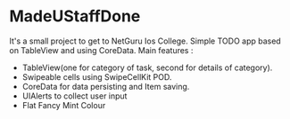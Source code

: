 # MadeUStaffDone

It's a small project to get to NetGuru Ios College. Simple TODO app based on TableView and using CoreData. 
Main features :

- TableView(one for category of task, second for details of category).
- Swipeable cells using SwipeCellKit POD.
- CoreData for data persisting and Item saving.
- UIAlerts to collect user input
- Flat Fancy Mint Colour 


